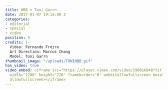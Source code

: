 ```yaml
---
title: HBB x Toni Garrn
date: 2017-01-07 19:14:00 Z
categories:
- editorial
- special
- video
position: 5
credits: |-
  Video: Fernando Freire
  Art Direction: Marcus Chang
  Model: Toni Garrn
thumbnail_image: "/uploads/TONIHBB.gif"
has_video: true
video_embed: <iframe src="https://player.vimeo.com/video/198916048?title=0&byline=0&portrait=0"
  width="1280" height="720" frameborder="0" webkitallowfullscreen mozallowfullscreen
  allowfullscreen></iframe>
---
```


